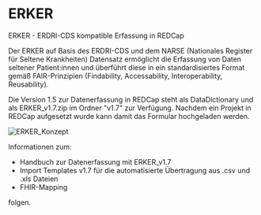 # ERKER
ERKER - ERDRI-CDS kompatible Erfassung in REDCap

Der ERKER auf Basis des ERDRI-CDS und dem NARSE (Nationales Register für Seltene Krankheiten) Datensatz ermöglicht die Erfassung von Daten seltener Patient:innen und überführt diese in ein standardisiertes Format gemäß FAIR-Prinzipien (Findability, Accessability, Interoperability, Reusability). 

Die Version 1.5 zur Datenerfassung in REDCap steht als DataDictionary und als ERKER_v1.7.zip im Ordner "v1.7" zur Verfügung. Nachdem ein Projekt in REDCap aufgesetzt wurde kann damit das Formular hochgeladen werden.


![ERKER_Konzept](https://github.com/BIH-CEI/ERKER/assets/109136019/f89c9e1b-d6e8-4e21-adf6-7de133d6728d)



Informationen zum:
- Handbuch zur Datenerfassung mit ERKER_v1.7
- Import Templates v1.7 für die automatisierte Übertragung aus .csv und .xls Dateien
- FHIR-Mapping
  
folgen. 








